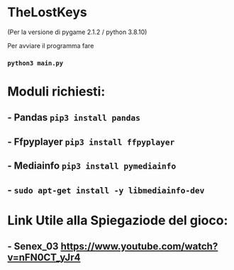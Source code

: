 # TheLostKeys
(Per la versione di pygame 2.1.2 / python 3.8.10)

Per avviare il programma fare
### `python3 main.py`

# Moduli richiesti:
## - Pandas `pip3 install pandas`

## - Ffpyplayer `pip3 install ffpyplayer`

## - Mediainfo `pip3 install pymediainfo`
## - `sudo apt-get install -y libmediainfo-dev`

# Link Utile alla Spiegaziode del gioco:
## - Senex_03 https://www.youtube.com/watch?v=nFN0CT_yJr4
